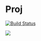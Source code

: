 # Proj

[![Build Status](https://travis-ci.com/fswakowski/Proj.svg?branch=master)](https://travis-ci.com/fswakowski/Proj)

<a href="https://codeclimate.com/github/fswakowski/Proj/maintainability"><img src="https://api.codeclimate.com/v1/badges/d6210bfb05ef534229e2/maintainability" /></a>
